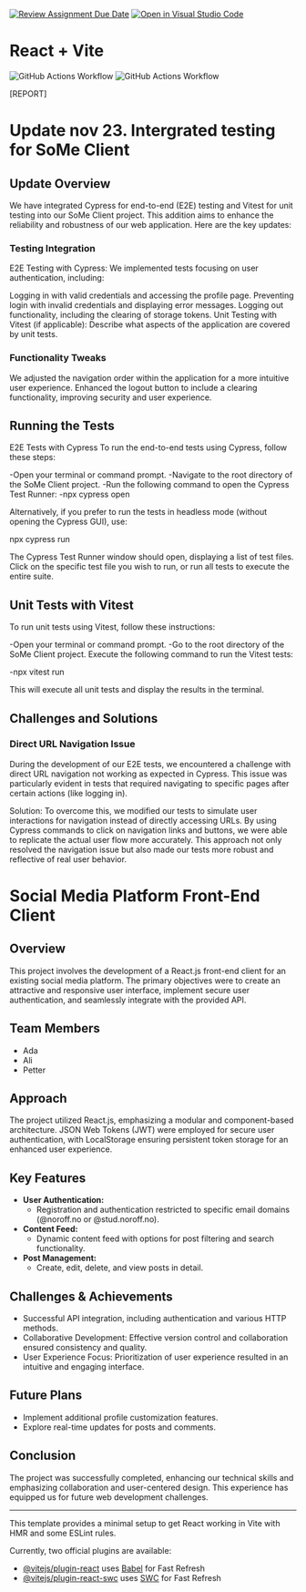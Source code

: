 [![Review Assignment Due Date](https://classroom.github.com/assets/deadline-readme-button-24ddc0f5d75046c5622901739e7c5dd533143b0c8e959d652212380cedb1ea36.svg)](https://classroom.github.com/a/8ndPp79U)
[![Open in Visual Studio Code](https://classroom.github.com/assets/open-in-vscode-718a45dd9cf7e7f842a935f5ebbe5719a5e09af4491e668f4dbf3b35d5cca122.svg)](https://classroom.github.com/online_ide?assignment_repo_id=12281634&assignment_repo_type=AssignmentRepo)
# React + Vite
![GitHub Actions Workflow](https://github.com/AliNough/fed2-js2-course-assignement-oslo-mimir-testing/actions/workflows/e2e-testing.js.yml/badge.svg)
![GitHub Actions Workflow](https://github.com/AliNough/fed2-js2-course-assignement-oslo-mimir-testing/actions/workflows/unit-testing.js.yaml/badge.svg)

[REPORT]

# Update nov 23. Intergrated testing for SoMe Client

## Update Overview
We have integrated Cypress for end-to-end (E2E) testing and Vitest for unit testing into our SoMe Client project. This addition aims to enhance the reliability and robustness of our web application. Here are the key updates:

### Testing Integration
E2E Testing with Cypress: We implemented tests focusing on user authentication, including:

Logging in with valid credentials and accessing the profile page.
Preventing login with invalid credentials and displaying error messages.
Logging out functionality, including the clearing of storage tokens.
Unit Testing with Vitest (if applicable): Describe what aspects of the application are covered by unit tests.

### Functionality Tweaks
We adjusted the navigation order within the application for a more intuitive user experience.
Enhanced the logout button to include a clearing functionality, improving security and user experience.

## Running the Tests
E2E Tests with Cypress
To run the end-to-end tests using Cypress, follow these steps:

-Open your terminal or command prompt.
-Navigate to the root directory of the SoMe Client project.
-Run the following command to open the Cypress Test Runner:
-npx cypress open

Alternatively, if you prefer to run the tests in headless mode (without opening the Cypress GUI), use:

npx cypress run

The Cypress Test Runner window should open, displaying a list of test files.
Click on the specific test file you wish to run, or run all tests to execute the entire suite.


## Unit Tests with Vitest
To run unit tests using Vitest, follow these instructions:

-Open your terminal or command prompt.
-Go to the root directory of the SoMe Client project.
Execute the following command to run the Vitest tests:

-npx vitest run

This will execute all unit tests and display the results in the terminal.


## Challenges and Solutions

### Direct URL Navigation Issue
During the development of our E2E tests, we encountered a challenge with direct URL navigation not working as expected in Cypress. This issue was particularly evident in tests that required navigating to specific pages after certain actions (like logging in).

Solution: To overcome this, we modified our tests to simulate user interactions for navigation instead of directly accessing URLs. By using Cypress commands to click on navigation links and buttons, we were able to replicate the actual user flow more accurately. This approach not only resolved the navigation issue but also made our tests more robust and reflective of real user behavior.


# Social Media Platform Front-End Client

## Overview
This project involves the development of a React.js front-end client for an existing social media platform. The primary objectives were to create an attractive and responsive user interface, implement secure user authentication, and seamlessly integrate with the provided API.

## Team Members
- Ada
- Ali
- Petter

## Approach
The project utilized React.js, emphasizing a modular and component-based architecture. JSON Web Tokens (JWT) were employed for secure user authentication, with LocalStorage ensuring persistent token storage for an enhanced user experience.

## Key Features
- **User Authentication:**
  - Registration and authentication restricted to specific email domains (@noroff.no or @stud.noroff.no).
- **Content Feed:**
  - Dynamic content feed with options for post filtering and search functionality.
- **Post Management:**
  - Create, edit, delete, and view posts in detail.

## Challenges & Achievements
- Successful API integration, including authentication and various HTTP methods.
- Collaborative Development: Effective version control and collaboration ensured consistency and quality.
- User Experience Focus: Prioritization of user experience resulted in an intuitive and engaging interface.

## Future Plans
- Implement additional profile customization features.
- Explore real-time updates for posts and comments.

## Conclusion
The project was successfully completed, enhancing our technical skills and emphasizing collaboration and user-centered design. This experience has equipped us for future web development challenges.

---

This template provides a minimal setup to get React working in Vite with HMR and some ESLint rules.

Currently, two official plugins are available:

- [@vitejs/plugin-react](https://github.com/vitejs/vite-plugin-react/blob/main/packages/plugin-react/README.md) uses [Babel](https://babeljs.io/) for Fast Refresh
- [@vitejs/plugin-react-swc](https://github.com/vitejs/vite-plugin-react-swc) uses [SWC](https://swc.rs/) for Fast Refresh
